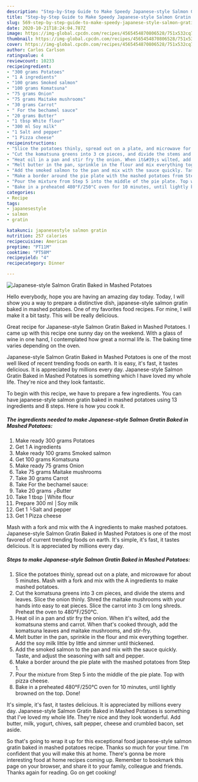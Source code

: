 ```yaml
---
description: "Step-by-Step Guide to Make Speedy Japanese-style Salmon Gratin Baked in Mashed Potatoes"
title: "Step-by-Step Guide to Make Speedy Japanese-style Salmon Gratin Baked in Mashed Potatoes"
slug: 569-step-by-step-guide-to-make-speedy-japanese-style-salmon-gratin-baked-in-mashed-potatoes
date: 2020-10-21T18:24:04.787Z
image: https://img-global.cpcdn.com/recipes/4565454870806528/751x532cq70/japanese-style-salmon-gratin-baked-in-mashed-potatoes-recipe-main-photo.jpg
thumbnail: https://img-global.cpcdn.com/recipes/4565454870806528/751x532cq70/japanese-style-salmon-gratin-baked-in-mashed-potatoes-recipe-main-photo.jpg
cover: https://img-global.cpcdn.com/recipes/4565454870806528/751x532cq70/japanese-style-salmon-gratin-baked-in-mashed-potatoes-recipe-main-photo.jpg
author: Carlos Carlson
ratingvalue: 4
reviewcount: 10233
recipeingredient:
- "300 grams Potatoes"
- "1 A ingredients"
- "100 grams Smoked salmon"
- "100 grams Komatsuna"
- "75 grams Onion"
- "75 grams Maitake mushrooms"
- "30 grams Carrot"
- " For the bechamel sauce"
- "20 grams Butter"
- "1 tbsp White flour"
- "300 ml Soy milk"
- "1 Salt and pepper"
- "1 Pizza cheese"
recipeinstructions:
- "Slice the potatoes thinly, spread out on a plate, and microwave for about 5 minutes. Mash with a fork and mix with the A ingredients to make mashed potatoes."
- "Cut the komatsuna greens into 3 cm pieces, and divide the stems and leaves. Slice the onion thinly. Shred the maitake mushrooms with your hands into easy to eat pieces. Slice the carrot into 3 cm long shreds. Preheat the oven to 480°F/250°C."
- "Heat oil in a pan and stir fry the onion. When it&#39;s wilted, add the komatsuna stems and carrot. When that&#39;s cooked through, add the komatsuna leaves and maitake mushrooms, and stir-fry."
- "Melt butter in the pan, sprinkle in the flour and mix everything together. Add the soy milk little by little and simmer until thickened."
- "Add the smoked salmon to the pan and mix with the sauce quickly. Taste, and adjust the seasoning with salt and pepper."
- "Make a border around the pie plate with the mashed potatoes from Step 1."
- "Pour the mixture from Step 5 into the middle of the pie plate. Top with pizza cheese."
- "Bake in a preheated 480°F/250°C oven for 10 minutes, until lightly browned on the top. Done!"
categories:
- Recipe
tags:
- japanesestyle
- salmon
- gratin

katakunci: japanesestyle salmon gratin 
nutrition: 257 calories
recipecuisine: American
preptime: "PT11M"
cooktime: "PT58M"
recipeyield: "4"
recipecategory: Dinner

---
```



![Japanese-style Salmon Gratin Baked in Mashed Potatoes](https://img-global.cpcdn.com/recipes/4565454870806528/751x532cq70/japanese-style-salmon-gratin-baked-in-mashed-potatoes-recipe-main-photo.jpg)

Hello everybody, hope you are having an amazing day today. Today, I will show you a way to prepare a distinctive dish, japanese-style salmon gratin baked in mashed potatoes. One of my favorites food recipes. For mine, I will make it a bit tasty. This will be really delicious.

Great recipe for Japanese-style Salmon Gratin Baked in Mashed Potatoes. I came up with this recipe one sunny day on the weekend. With a glass of wine in one hand, I contemplated how great a normal life is. The baking time varies depending on the oven.

Japanese-style Salmon Gratin Baked in Mashed Potatoes is one of the most well liked of recent trending foods on earth. It is easy, it's fast, it tastes delicious. It is appreciated by millions every day. Japanese-style Salmon Gratin Baked in Mashed Potatoes is something which I have loved my whole life. They're nice and they look fantastic.


To begin with this recipe, we have to prepare a few ingredients. You can have japanese-style salmon gratin baked in mashed potatoes using 13 ingredients and 8 steps. Here is how you cook it.

<!--inarticleads1-->

##### The ingredients needed to make Japanese-style Salmon Gratin Baked in Mashed Potatoes:

1. Make ready 300 grams Potatoes
1. Get 1 A ingredients
1. Make ready 100 grams Smoked salmon
1. Get 100 grams Komatsuna
1. Make ready 75 grams Onion
1. Take 75 grams Maitake mushrooms
1. Take 30 grams Carrot
1. Take  For the bechamel sauce:
1. Take 20 grams ┌Butter
1. Take 1 tbsp │White flour
1. Prepare 300 ml │Soy milk
1. Get 1 └Salt and pepper
1. Get 1 Pizza cheese


Mash with a fork and mix with the A ingredients to make mashed potatoes. Japanese-style Salmon Gratin Baked in Mashed Potatoes is one of the most favored of current trending foods on earth. It&#39;s simple, it&#39;s fast, it tastes delicious. It is appreciated by millions every day. 

<!--inarticleads2-->

##### Steps to make Japanese-style Salmon Gratin Baked in Mashed Potatoes:

1. Slice the potatoes thinly, spread out on a plate, and microwave for about 5 minutes. Mash with a fork and mix with the A ingredients to make mashed potatoes.
1. Cut the komatsuna greens into 3 cm pieces, and divide the stems and leaves. Slice the onion thinly. Shred the maitake mushrooms with your hands into easy to eat pieces. Slice the carrot into 3 cm long shreds. Preheat the oven to 480°F/250°C.
1. Heat oil in a pan and stir fry the onion. When it&#39;s wilted, add the komatsuna stems and carrot. When that&#39;s cooked through, add the komatsuna leaves and maitake mushrooms, and stir-fry.
1. Melt butter in the pan, sprinkle in the flour and mix everything together. Add the soy milk little by little and simmer until thickened.
1. Add the smoked salmon to the pan and mix with the sauce quickly. Taste, and adjust the seasoning with salt and pepper.
1. Make a border around the pie plate with the mashed potatoes from Step 1.
1. Pour the mixture from Step 5 into the middle of the pie plate. Top with pizza cheese.
1. Bake in a preheated 480°F/250°C oven for 10 minutes, until lightly browned on the top. Done!


It&#39;s simple, it&#39;s fast, it tastes delicious. It is appreciated by millions every day. Japanese-style Salmon Gratin Baked in Mashed Potatoes is something that I&#39;ve loved my whole life. They&#39;re nice and they look wonderful. Add butter, milk, yogurt, chives, salt pepper, cheese and crumbled bacon, set aside. 

So that's going to wrap it up for this exceptional food japanese-style salmon gratin baked in mashed potatoes recipe. Thanks so much for your time. I'm confident that you will make this at home. There's gonna be more interesting food at home recipes coming up. Remember to bookmark this page on your browser, and share it to your family, colleague and friends. Thanks again for reading. Go on get cooking!
